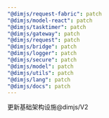 ```yaml
---
"@dimjs/request-fabric": patch
"@dimjs/model-react": patch
"@dimjs/tasktimer": patch
"@dimjs/gateway": patch
"@dimjs/request": patch
"@dimjs/bridge": patch
"@dimjs/logger": patch
"@dimjs/secure": patch
"@dimjs/model": patch
"@dimjs/utils": patch
"@dimjs/lang": patch
"@dimjs/docs": patch
---
```


更新基础架构设施@dimjs/V2
